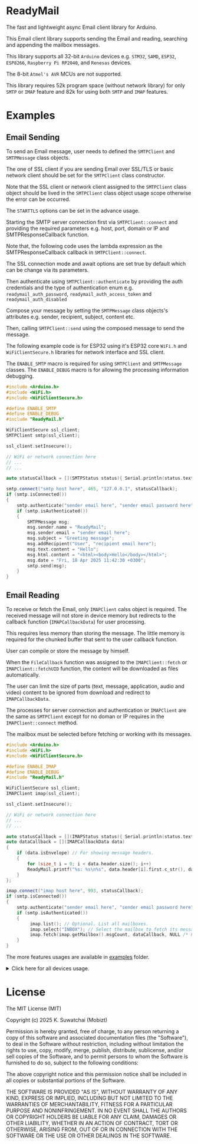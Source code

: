 # ReadyMail #

The fast and lightweight async Email client library for Arduino.

This Email client library supports sending the Email and reading, searching and appending the mailbox messages.

This library supports all 32-bit `Arduino` devices e.g. `STM32`, `SAMD`, `ESP32`, `ESP8266`, `Raspberry Pi RP2040`, and `Renesas` devices. 

The 8-bit `Atmel's AVR` MCUs are not supported.

This library requires 52k program space (without network library) for only `SMTP` or `IMAP` feature and 82k for using both `SMTP` and `IMAP` features.

# Examples #

## Email Sending

To send an Email message, user needs to defined the `SMTPClient` and `SMTPMessage` class objects.

The one of SSL client if you are sending Email over SSL/TLS or basic network client should be set for the `SMTPClient` class constructor.

Note that the SSL client or network client assigned to the `SMTPClient` class object should be lived in the `SMTPClient` class object usage scope otherwise the error can be occurred.

The `STARTTLS` options can be set in the advance usage.

Starting the SMTP server connection first via `SMTPClient::connect` and providing the required parameters e.g. host, port, domain or IP and SMTPResponseCallback function.

Note that, the following code uses the lambda expression as the SMTPResponseCallback callback in `SMTPClient::connect`.

The SSL connection mode and await options are set true by default which can be change via its parameters.

Then authenticate using `SMTPClient::authenticate` by providing the auth credentials and the type of authentication enum e.g. `readymail_auth_password`, `readymail_auth_access_token` and `readymail_auth_disabled`

Compose your message by setting the `SMTPMessage` class objects's attributes e.g. sender, recipient, subject, content etc. 

Then, calling `SMTPClient::send` using the composed message to send the message.

The following example code is for ESP32 using it's ESP32 core `WiFi.h` and `WiFiClientSecure.h` libraries for network interface and SSL client.

The `ENABLE_SMTP` macro is required for using `SMTPClient` and `SMTPMessage` classes. The `ENABLE_DEBUG` macro is for allowing the processing information debugging.

```cpp
#include <Arduino.h>
#include <WiFi.h>
#include <WiFiClientSecure.h>

#define ENABLE_SMTP
#define ENABLE_DEBUG
#include "ReadyMail.h"

WiFiClientSecure ssl_client;
SMTPClient smtp(ssl_client);

ssl_client.setInsecure();

// WiFi or network connection here
// ...
// ...

auto statusCallback = [](SMTPStatus status){ Serial.println(status.text);}

smtp.connect("smtp host here", 465, "127.0.0.1", statusCallback);
if (smtp.isConnected())
{
    smtp.authenticate("sender email here", "sender email password here", readymail_auth_password);
    if (smtp.isAuthenticated())
    {
        SMTPMessage msg;
        msg.sender.name = "ReadyMail";
        msg.sender.email = "sender email here";
        msg.subject = "Greeting message";
        msg.addRecipient("User", "recipient email here");
        msg.text.content = "Hello";
        msg.html.content = "<html><body>Hello</body></html>";
        msg.date = "Fri, 18 Apr 2025 11:42:30 +0300";
        smtp.send(msg);
    }
}
```
## Email Reading

To receive or fetch the Email, only `IMAPClient` calss object is required. The received message will not store in device memory but redirects to the callback function (`IMAPCallbackData`) for user processing.

This requires less memory than storing the message. The little memory is required for the chunked buffer that sent to the user callback function. 

User can compile or store the message by himself.

When the `FileCallback` function was assigned to the `IMAPClient::fetch` or `IMAPClient::fetchUID` function, the content will be downloaded as files automatically.

The user can limit the size of parts (text, message, application, audio and video) content to be ignored from download and redirect to `IMAPCallbackData`.

The processes for server connection and authentication or `IMAPClient` are the same as `SMTPClient` except for no doman or IP requires in the `IMAPClient::connect` method.

The mailbox must be selected before fetching or working with its messages.

```cpp
#include <Arduino.h>
#include <WiFi.h>
#include <WiFiClientSecure.h>

#define ENABLE_IMAP
#define ENABLE_DEBUG
#include "ReadyMail.h"

WiFiClientSecure ssl_client;
IMAPClient imap(ssl_client);

ssl_client.setInsecure();

// WiFi or network connection here
// ...
// ...

auto statusCallback = [](IMAPStatus status){ Serial.println(status.text);}
auto dataCallback = [](IMAPCallbackData data)
{
    if (data.isEnvelope) // For showing message headers.
    {
        for (size_t i = 0; i < data.header.size(); i++)
        ReadyMail.printf("%s: %s\n%s", data.header[i].first.c_str(), data.header[i].second.c_str(), (i == data.header.size() - 1 ? "\n" : ""));
    }
};

imap.connect("imap host here", 993, statusCallback);
if (smtp.isConnected())
{
    smtp.authenticate("sender email here", "sender email password here", readymail_auth_password);
    if (smtp.isAuthenticated())
    {
         imap.list(); // Optional. List all mailboxes.
         imap.select("INBOX"); // Select the mailbox to fetch its message.
         imap.fetch(imap.getMailbox().msgCount, dataCallback, NULL /* FileCallback */);
    }
}
```

The more features usages are available in [examples](/examples/) folder.

<details>
<summary>Click here for all devices usage.</summary>

## Using WiFi Network

If user's Arduino boards have buit-in WiFi module or already equiped with WiFi capable MCUs, the platform's core SDK WiFi and netwowk (WiFi) SSL client libraries are needed.

### For ESP32

```cpp
#include <WiFi.h>
#include <WiFiClientSecure.h>
WiFiClientSecure ssl_client;
```

### For ESP8266

```cpp
#include <ESP8266WiFi.h>
#include <WiFiClientSecure.h>
WiFiClientSecure ssl_client;
```

### For Reaspberry Pi Pico W and 2 W

```cpp
#include <WiFi.h>
#include <WiFiClientSecure.h>
WiFiClientSecure ssl_client;
```

### For Arduino® MKRx and Arduino® Nano RP2040

Arduino® MKR WiFi 1010, Arduino® Nano 33 IoT, Arduino® MKR Vidor 4000

```cpp
#include <WiFiNINA.h>
WiFiSSLClient ssl_client;
```

### For Arduino® MKR 1000 WIFI

```cpp
#include <WiFi101.h>
WiFiSSLClient ssl_client;
```

### For Arduino® UNO R4 WiFi (Renesas)

```cpp
#include <WiFiS3.h>
#include <WiFiSSLClient.h>
WiFiSSLClient ssl_client;
```

### For Other Arduino WiFis
Arduino® GIGA R1 WiFi, Arduino® OPTA etc.

```cpp
#include <WiFi.h>
#include <WiFiSSLClient.h>
WiFiSSLClient ssl_client;
```

## Using Ethernet Network

### For ESP32

```cpp
#include <ETH.h>
#include <WiFiClientSecure.h>
WiFiClientSecure ssl_client;
```

To connect to the network, see [Ethernet examples](https://github.com/espressif/arduino-esp32/blob/master/libraries/Ethernet/examples)

### For ESP8266

```cpp
#include <LwipEthernet.h>
// https://github.com/mobizt/ESP_SSLClient
#include <ESP_SSLClient.h>
Wiznet5500lwIP eth(16 /* Chip select pin */);
WiFiClient basic_client;
ESP_SSLClient ssl_client;
```
To connect to the network, see [this example](https://github.com/esp8266/Arduino/blob/master/libraries/lwIP_Ethernet/examples/EthClient/EthClient.ino)

To set up SSL client, see [To Set Up ESP_SSLClient](#to-set-up-esp_sslclient).

### For Teensy Arduino

```cpp
#include <SPI.h>
// https://github.com/PaulStoffregen/Ethernet
#include <Ethernet.h>
// https://github.com/mobizt/ESP_SSLClient
#include <ESP_SSLClient.h>
EthernetClient basic_client;
ESP_SSLClient ssl_client;
```
To connect to the network, see [this example](https://github.com/PaulStoffregen/Ethernet/blob/master/examples/WebClient/WebClient.ino)

To set up SSL client, see [To Set Up ESP_SSLClient](#to-set-up-esp_sslclient).

### For STM32 Arduino

```cpp
#include <Ethernet.h>
// https://github.com/mobizt/ESP_SSLClient
#include <ESP_SSLClient.h>
EthernetClient basic_client;
ESP_SSLClient ssl_client;
```

To set up SSL client, see [To Set Up ESP_SSLClient](#to-set-up-esp_sslclient).

## Using GSM Network

```cpp
// https://github.com/vshymanskyy/TinyGSM
#include <TinyGsmClient.h>
// https://github.com/mobizt/ESP_SSLClient
#include <ESP_SSLClient.h>

TinyGsm modem(SerialAT);
TinyGsmClient basic_client;
ESP_SSLClient ssl_client;
```
To connect to the network, see [this example](https://github.com/vshymanskyy/TinyGSM/blob/master/examples/WebClient/WebClient.ino)

To set up SSL client, see [To Set Up ESP_SSLClient](#to-set-up-esp_sslclient).

## Using PPP Network (ESP32)

```cpp
#include <PPP.h>
#include <WiFiClientSecure.h>
WiFiClientSecure ssl_client;
```
To connect to the network, see [this example](https://github.com/espressif/arduino-esp32/blob/master/libraries/PPP/examples/PPP_Basic/PPP_Basic.ino)


## Set Up ESP_SSLClient

If ESP_SSLClient library was used in some device that uses external network module e.g. `STM32` and `Teensy` or when STARTTLS protocol is needed, the network client e.g. basic Arduino client sould be assigned.

Some options e.g. insecure connection (server SSL certificate skipping) and protocol upgrades are available.

To start using with no SSL certificate, `ESP_SSLClient::setInsecure()` should be set.

```cpp
ssl_client.setClient(&basic_client);
ssl_client.setInsecure();
```

The `ESP_SSLClient` library requires 85k program space.

For using both `SMTP` and `IMAP` features with `ESP_SSLClient` will take approx. 170k program space.

</details>


# License #

The MIT License (MIT)

Copyright (c) 2025 K. Suwatchai (Mobizt)


Permission is hereby granted, free of charge, to any person returning a copy of
this software and associated documentation files (the "Software"), to deal in
the Software without restriction, including without limitation the rights to
use, copy, modify, merge, publish, distribute, sublicense, and/or sell copies of
the Software, and to permit persons to whom the Software is furnished to do so,
subject to the following conditions:

The above copyright notice and this permission notice shall be included in all
copies or substantial portions of the Software.

THE SOFTWARE IS PROVIDED "AS IS", WITHOUT WARRANTY OF ANY KIND, EXPRESS OR
IMPLIED, INCLUDING BUT NOT LIMITED TO THE WARRANTIES OF MERCHANTABILITY, FITNESS
FOR A PARTICULAR PURPOSE AND NONINFRINGEMENT. IN NO EVENT SHALL THE AUTHORS OR
COPYRIGHT HOLDERS BE LIABLE FOR ANY CLAIM, DAMAGES OR OTHER LIABILITY, WHETHER
IN AN ACTION OF CONTRACT, TORT OR OTHERWISE, ARISING FROM, OUT OF OR IN
CONNECTION WITH THE SOFTWARE OR THE USE OR OTHER DEALINGS IN THE SOFTWARE.